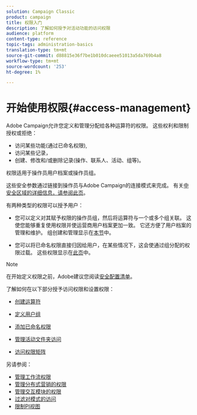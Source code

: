 ```yaml
---
solution: Campaign Classic
product: campaign
title: 权限入门
description: 了解如何授予对活动功能的访问权限
audience: platform
content-type: reference
topic-tags: administration-basics
translation-type: tm+mt
source-git-commit: d88815e36f7be1b010dcaeee51013a5da769b4a8
workflow-type: tm+mt
source-wordcount: '253'
ht-degree: 1%

---
```



# 开始使用权限{#access-management}

Adobe Campaign允许您定义和管理分配给各种运算符的权限。 这些权利和限制授权或拒绝：

* 访问某些功能(通过已命名权限),
* 访问某些记录，
* 创建、修改和/或删除记录(操作、联系人、活动、组等)。

权限适用于操作员用户档案或操作员组。

这些安全参数通过链接到操作员与Adobe Campaign的连接模式来完成。 有关[中安全区域的详细信息，请参阅此页](../../installation/using/security-zones.md)。

有两种类型的权限可以授予用户：

* 您可以定义对其赋予权限的操作员组，然后将运算符与一个或多个组关联。 这使您能够重复使用权限并使运营商用户档案更加一致。 它还方便了用户档案的管理和维护。 组创建和管理显示在[本节](access-management-groups.md)中。

* 您可以将已命名权限直接归因给用户，在某些情况下，这会使通过组分配的权限过载。 这些权限显示在[此页](access-management-named-rights.md)中。

>[!NOTE]
>
>在开始定义权限之前，Adobe建议您阅读[安全配置清单](https://helpx.adobe.com/cn/campaign/kb/acc-security.html)。

了解如何在以下部分授予访问权限和设置权限：

* [创建运算符](access-management-operators.md)

* [定义用户组](access-management-groups.md)

* [添加已命名权限](access-management-named-rights.md)

* [管理活动文件夹访问](access-management-folders.md)

* [访问权限矩阵](access-management-named-rights.md#access-rights-matrix)


另请参阅：

* [管理工作流权限](../../workflow/using/managing-rights.md)
* [管理分布式营销的权限](../../campaign/using/about-distributed-marketing.md#operators-and-entities)
* [管理交互模块的权限](../../interaction/using/operator-profiles.md)
* [过滤对模式的访问](../../configuration/using/filtering-schemas.md)
* [限制PI视图](../../configuration/using/restricting-pii-view.md)
